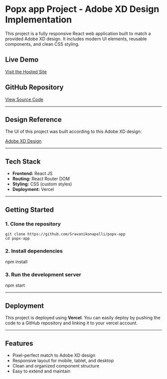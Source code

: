 # Popx app Project - Adobe XD Design Implementation

This project is a fully responsive React web application built to match a provided Adobe XD design. It includes modern UI elements, reusable components, and clean CSS styling.

## Live Demo

 [Visit the Hosted Site](https://popx-app-mu.vercel.app)

## GitHub Repository

[View Source Code](https://github.com/Sravanikonapalli/popx-app)

---

##  Design Reference

The UI of this project was built according to this Adobe XD design:

 [Adobe XD Design](https://xd.adobe.com/view/b68eea25-003d-4a5d-8fdd-d463eeb20b32-e3dd)

---

##  Tech Stack

- **Frontend:** React JS
- **Routing:** React Router DOM
- **Styling:** CSS (custom styles)
- **Deployment:** Vercel

---

## Getting Started

### 1. Clone the repository

```
git clone https://github.com/Sravanikonapalli/popx-app
cd popx-app
```
### 2. Install dependencies

npm install

### 3. Run the development server
npm start

----

## Deployment
This project is deployed using **Vercel**. You can easily deploy by pushing the code to a GitHub repository and linking it to your vercel account.

---

## Features
- Pixel-perfect match to Adobe XD design
- Responsive layout for mobile, tablet, and desktop
- Clean and organized component structure
- Easy to extend and maintain



